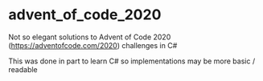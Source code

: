 # advent_of_code_2020

Not so elegant solutions to Advent of Code 2020 (https://adventofcode.com/2020) challenges in C#

This was done in part to learn C# so implementations may be more basic / readable
